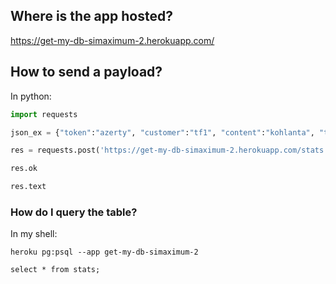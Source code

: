 ## Where is the app hosted?

https://get-my-db-simaximum-2.herokuapp.com/

## How to send a payload?

In python:

```python
import requests

json_ex = {"token":"azerty", "customer":"tf1", "content":"kohlanta", "timespan":30000, "p2p":456, "cdn":123, "sessionDuration": 120000}

res = requests.post('https://get-my-db-simaximum-2.herokuapp.com/stats', json=json_ex)

res.ok

res.text
```


### How do I query the table?

In my shell:

```shell
heroku pg:psql --app get-my-db-simaximum-2

select * from stats;
```